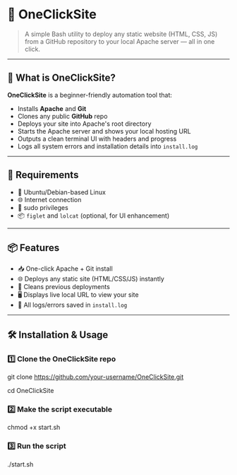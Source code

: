 # 🚀 OneClickSite

> A simple Bash utility to deploy any static website (HTML, CSS, JS) from a GitHub repository to your local Apache server — all in one click.

---

## 🎯 What is OneClickSite?

**OneClickSite** is a beginner-friendly automation tool that:

- Installs **Apache** and **Git**
- Clones any public **GitHub** repo
- Deploys your site into Apache's root directory
- Starts the Apache server and shows your local hosting URL
- Outputs a clean terminal UI with headers and progress
- Logs all system errors and installation details into `install.log`

---

## 🧰 Requirements

- 🐧 Ubuntu/Debian-based Linux
- 🌐 Internet connection
- 🔐 sudo privileges
- 📦 `figlet` and `lolcat` (optional, for UI enhancement)

---

## 📦 Features

- 📥 One-click Apache + Git install
- 🌐 Deploys any static site (HTML/CSS/JS) instantly
- 📁 Cleans previous deployments
- 🖥️ Displays live local URL to view your site
- 📄 All logs/errors saved in `install.log`

---

## 🛠️ Installation & Usage

### 1️⃣ Clone the OneClickSite repo
git clone https://github.com/your-username/OneClickSite.git

cd OneClickSite

### 2️⃣ Make the script executable
chmod +x start.sh

### 3️⃣ Run the script
./start.sh
